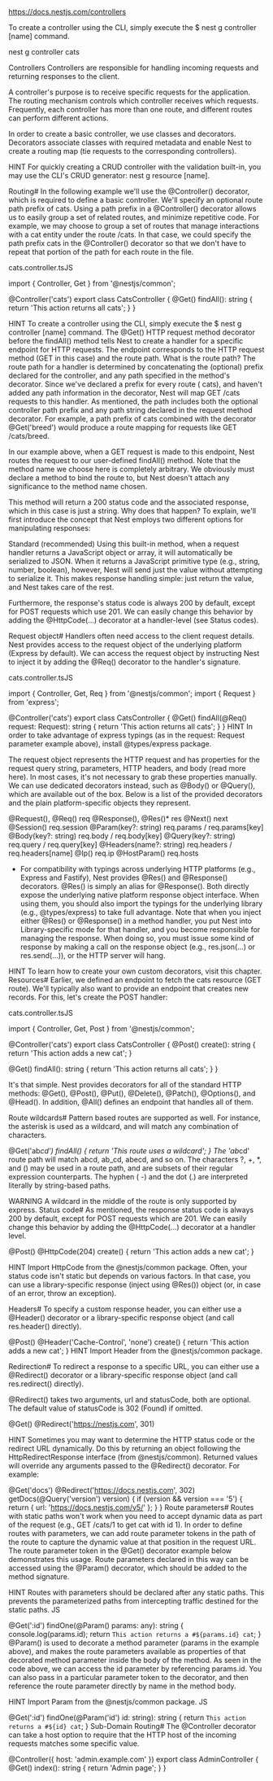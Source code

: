 <https://docs.nestjs.com/controllers>

To create a controller using the CLI, simply execute the $ nest g controller [name] command.

nest g controller cats

Controllers
Controllers are responsible for handling incoming requests and returning responses to the client.

A controller's purpose is to receive specific requests for the application. The routing mechanism controls which controller receives which requests. Frequently, each controller has more than one route, and different routes can perform different actions.

In order to create a basic controller, we use classes and decorators. Decorators associate classes with required metadata and enable Nest to create a routing map (tie requests to the corresponding controllers).

HINT
For quickly creating a CRUD controller with the validation built-in, you may use the CLI's CRUD generator: nest g resource [name].

Routing#
In the following example we'll use the @Controller() decorator, which is required to define a basic controller. We'll specify an optional route path prefix of cats. Using a path prefix in a @Controller() decorator allows us to easily group a set of related routes, and minimize repetitive code. For example, we may choose to group a set of routes that manage interactions with a cat entity under the route /cats. In that case, we could specify the path prefix cats in the @Controller() decorator so that we don't have to repeat that portion of the path for each route in the file.

cats.controller.tsJS

import { Controller, Get } from '@nestjs/common';

@Controller('cats')
export class CatsController {
  @Get()
  findAll(): string {
    return 'This action returns all cats';
  }
}

HINT
To create a controller using the CLI, simply execute the $ nest g controller [name] command.
The @Get() HTTP request method decorator before the findAll() method tells Nest to create a handler for a specific endpoint for HTTP requests. The endpoint corresponds to the HTTP request method (GET in this case) and the route path. What is the route path? The route path for a handler is determined by concatenating the (optional) prefix declared for the controller, and any path specified in the method's decorator. Since we've declared a prefix for every route ( cats), and haven't added any path information in the decorator, Nest will map GET /cats requests to this handler. As mentioned, the path includes both the optional controller path prefix and any path string declared in the request method decorator. For example, a path prefix of cats combined with the decorator @Get('breed') would produce a route mapping for requests like GET /cats/breed.

In our example above, when a GET request is made to this endpoint, Nest routes the request to our user-defined findAll() method. Note that the method name we choose here is completely arbitrary. We obviously must declare a method to bind the route to, but Nest doesn't attach any significance to the method name chosen.

This method will return a 200 status code and the associated response, which in this case is just a string. Why does that happen? To explain, we'll first introduce the concept that Nest employs two different options for manipulating responses:

Standard (recommended) Using this built-in method, when a request handler returns a JavaScript object or array, it will automatically be serialized to JSON. When it returns a JavaScript primitive type (e.g., string, number, boolean), however, Nest will send just the value without attempting to serialize it. This makes response handling simple: just return the value, and Nest takes care of the rest.

Furthermore, the response's status code is always 200 by default, except for POST requests which use 201. We can easily change this behavior by adding the @HttpCode(...) decorator at a handler-level (see Status codes).

Request object#
Handlers often need access to the client request details. Nest provides access to the request object of the underlying platform (Express by default). We can access the request object by instructing Nest to inject it by adding the @Req() decorator to the handler's signature.

cats.controller.tsJS

import { Controller, Get, Req } from '@nestjs/common';
import { Request } from 'express';

@Controller('cats')
export class CatsController {
  @Get()
  findAll(@Req() request: Request): string {
    return 'This action returns all cats';
  }
}
HINT
In order to take advantage of express typings (as in the request: Request parameter example above), install @types/express package.

The request object represents the HTTP request and has properties for the request query string, parameters, HTTP headers, and body (read more here). In most cases, it's not necessary to grab these properties manually. We can use dedicated decorators instead, such as @Body() or @Query(), which are available out of the box. Below is a list of the provided decorators and the plain platform-specific objects they represent.

@Request(), @Req() req
@Response(), @Res()* res
@Next() next
@Session() req.session
@Param(key?: string) req.params / req.params[key]
@Body(key?: string) req.body / req.body[key]
@Query(key?: string) req.query / req.query[key]
@Headers(name?: string) req.headers / req.headers[name]
@Ip() req.ip
@HostParam() req.hosts

* For compatibility with typings across underlying HTTP platforms (e.g., Express and Fastify), Nest provides @Res() and @Response() decorators. @Res() is simply an alias for @Response(). Both directly expose the underlying native platform response object interface. When using them, you should also import the typings for the underlying library (e.g., @types/express) to take full advantage. Note that when you inject either @Res() or @Response() in a method handler, you put Nest into Library-specific mode for that handler, and you become responsible for managing the response. When doing so, you must issue some kind of response by making a call on the response object (e.g., res.json(...) or res.send(...)), or the HTTP server will hang.

HINT
To learn how to create your own custom decorators, visit this chapter.
Resources#
Earlier, we defined an endpoint to fetch the cats resource (GET route). We'll typically also want to provide an endpoint that creates new records. For this, let's create the POST handler:

cats.controller.tsJS

import { Controller, Get, Post } from '@nestjs/common';

@Controller('cats')
export class CatsController {
  @Post()
  create(): string {
    return 'This action adds a new cat';
  }

  @Get()
  findAll(): string {
    return 'This action returns all cats';
  }
}

It's that simple. Nest provides decorators for all of the standard HTTP methods: @Get(), @Post(), @Put(), @Delete(), @Patch(), @Options(), and @Head(). In addition, @All() defines an endpoint that handles all of them.

Route wildcards#
Pattern based routes are supported as well. For instance, the asterisk is used as a wildcard, and will match any combination of characters.

@Get('ab*cd')
findAll() {
  return 'This route uses a wildcard';
}
The 'ab*cd' route path will match abcd, ab_cd, abecd, and so on. The characters ?, +, *, and () may be used in a route path, and are subsets of their regular expression counterparts. The hyphen ( -) and the dot (.) are interpreted literally by string-based paths.

WARNING
A wildcard in the middle of the route is only supported by express.
Status code#
As mentioned, the response status code is always 200 by default, except for POST requests which are 201. We can easily change this behavior by adding the @HttpCode(...) decorator at a handler level.

@Post()
@HttpCode(204)
create() {
  return 'This action adds a new cat';
}

HINT
Import HttpCode from the @nestjs/common package.
Often, your status code isn't static but depends on various factors. In that case, you can use a library-specific response (inject using @Res()) object (or, in case of an error, throw an exception).

Headers#
To specify a custom response header, you can either use a @Header() decorator or a library-specific response object (and call res.header() directly).

@Post()
@Header('Cache-Control', 'none')
create() {
  return 'This action adds a new cat';
}
HINT
Import Header from the @nestjs/common package.

Redirection#
To redirect a response to a specific URL, you can either use a @Redirect() decorator or a library-specific response object (and call res.redirect() directly).

@Redirect() takes two arguments, url and statusCode, both are optional. The default value of statusCode is 302 (Found) if omitted.

@Get()
@Redirect('<https://nestjs.com>', 301)

HINT
Sometimes you may want to determine the HTTP status code or the redirect URL dynamically. Do this by returning an object following the HttpRedirectResponse interface (from @nestjs/common).
Returned values will override any arguments passed to the @Redirect() decorator. For example:

@Get('docs')
@Redirect('<https://docs.nestjs.com>', 302)
getDocs(@Query('version') version) {
  if (version && version === '5') {
    return { url: '<https://docs.nestjs.com/v5/>' };
  }
}
Route parameters#
Routes with static paths won't work when you need to accept dynamic data as part of the request (e.g., GET /cats/1 to get cat with id 1). In order to define routes with parameters, we can add route parameter tokens in the path of the route to capture the dynamic value at that position in the request URL. The route parameter token in the @Get() decorator example below demonstrates this usage. Route parameters declared in this way can be accessed using the @Param() decorator, which should be added to the method signature.

HINT
Routes with parameters should be declared after any static paths. This prevents the parameterized paths from intercepting traffic destined for the static paths.
JS

@Get(':id')
findOne(@Param() params: any): string {
  console.log(params.id);
  return `This action returns a #${params.id} cat`;
}
@Param() is used to decorate a method parameter (params in the example above), and makes the route parameters available as properties of that decorated method parameter inside the body of the method. As seen in the code above, we can access the id parameter by referencing params.id. You can also pass in a particular parameter token to the decorator, and then reference the route parameter directly by name in the method body.

HINT
Import Param from the @nestjs/common package.
JS

@Get(':id')
findOne(@Param('id') id: string): string {
  return `This action returns a #${id} cat`;
}
Sub-Domain Routing#
The @Controller decorator can take a host option to require that the HTTP host of the incoming requests matches some specific value.

@Controller({ host: 'admin.example.com' })
export class AdminController {
  @Get()
  index(): string {
    return 'Admin page';
  }
}
